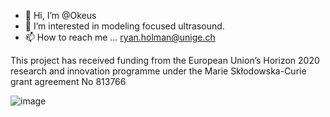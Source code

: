 - 👋 Hi, I’m @Okeus
- 👀 I’m interested in modeling focused ultrasound.
- 📫 How to reach me ... ryan.holman@unige.ch

<!---
Okeus/Okeus is a ✨ special ✨ repository because its `README.md` (this file) appears on your GitHub profile.
You can click the Preview link to take a look at your changes.
--->

This project has received funding from the European Union’s Horizon 2020 research and innovation programme under the Marie Skłodowska-Curie grant agreement No 813766

![image](https://user-images.githubusercontent.com/53169576/121803207-b913fc00-cc40-11eb-88bd-ebdbfe5a2615.png)

